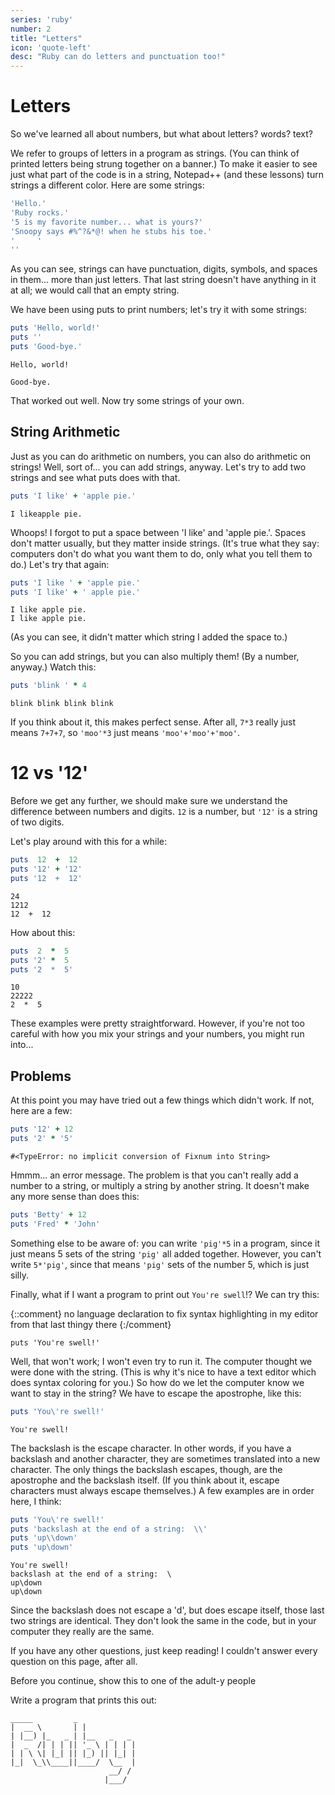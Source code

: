```yaml
---
series: 'ruby'
number: 2
title: "Letters"
icon: 'quote-left'
desc: "Ruby can do letters and punctuation too!"
---
```

# Letters

So we've learned all about numbers, but what about letters? words? text?

We refer to groups of letters in a program as strings. (You can think of printed letters being strung together on a banner.) To make it easier to see just what part of the code is in a string, Notepad++ (and these lessons) turn strings a different color. Here are some strings:

~~~~ ruby
'Hello.'
'Ruby rocks.'
'5 is my favorite number... what is yours?'
'Snoopy says #%^?&*@! when he stubs his toe.'
'     '
''
~~~~

As you can see, strings can have punctuation, digits, symbols, and spaces in them... more than just letters. That last string doesn't have anything in it at all; we would call that an empty string.

We have been using puts to print numbers; let's try it with some strings:

~~~~ ruby
puts 'Hello, world!'
puts ''
puts 'Good-bye.'
~~~~

~~~~ plain
Hello, world!

Good-bye.
~~~~

That worked out well. Now try some strings of your own.

## String Arithmetic

Just as you can do arithmetic on numbers, you can also do arithmetic on strings! Well, sort of... you can add strings, anyway. Let's try to add two strings and see what  puts does with that.

~~~~ ruby
puts 'I like' + 'apple pie.'
~~~~

~~~~ plain
I likeapple pie.
~~~~

Whoops! I forgot to put a space between 'I like' and 'apple pie.'. Spaces don't matter usually, but they matter inside strings. (It's true what they say: computers don't do what you want them to do, only what you tell them to do.) Let's try that again:

~~~~ ruby
puts 'I like ' + 'apple pie.'
puts 'I like' + ' apple pie.'
~~~~

~~~~ plain
I like apple pie.
I like apple pie.
~~~~

(As you can see, it didn't matter which string I added the space to.)

So you can add strings, but you can also multiply them! (By a number, anyway.) Watch this:

~~~~ ruby
puts 'blink ' * 4
~~~~

~~~~ plain
blink blink blink blink
~~~~

If you think about it, this makes perfect sense. After all,  `7*3` really just means `7+7+7`, so `'moo'*3` just means `'moo'+'moo'+'moo'`.

# 12 vs '12'

Before we get any further, we should make sure we understand the difference between numbers and digits.  `12` is a number, but `'12'` is a string of two digits.

Let's play around with this for a while:

~~~~ ruby
puts  12  +  12
puts '12' + '12'
puts '12  +  12'
~~~~

~~~~ plain
24
1212
12  +  12
~~~~

How about this:

~~~~ ruby
puts  2  *  5
puts '2' *  5
puts '2  *  5'
~~~~

~~~~ plain
10
22222
2  *  5
~~~~

These examples were pretty straightforward. However, if you're not too careful with how you mix your strings and your numbers, you might run into...

## Problems

At this point you may have tried out a few things which didn't work. If not, here are a few:

~~~~ ruby
puts '12' + 12
puts '2' * '5'
~~~~

~~~~ text
#<TypeError: no implicit conversion of Fixnum into String>
~~~~

Hmmm... an error message. The problem is that you can't really add a number to a string, or multiply a string by another string. It doesn't make any more sense than does this:

~~~~ ruby
puts 'Betty' + 12
puts 'Fred' * 'John'
~~~~

Something else to be aware of: you can write `'pig'*5` in a program, since it just means 5 sets of the string `'pig'` all added together. However, you can't write `5*'pig'`, since that means `'pig'` sets of the number 5, which is just silly.

Finally, what if I want a program to print out  `You're swell`!? We can try this:

{::comment} no language declaration to fix syntax highlighting in my editor from that last thingy there {:/comment}

~~~~
puts 'You're swell!'
~~~~

Well, that won't work; I won't even try to run it. The computer thought we were done with the string. (This is why it's nice to have a text editor which does syntax coloring for you.) So how do we let the computer know we want to stay in the string? We have to escape the apostrophe, like this:

~~~~ ruby
puts 'You\'re swell!'
~~~~

~~~~ text
You're swell!
~~~~

The backslash is the escape character. In other words, if you have a backslash and another character, they are sometimes translated into a new character. The only things the backslash escapes, though, are the apostrophe and the backslash itself. (If you think about it, escape characters must always escape themselves.) A few examples are in order here, I think:

~~~~ ruby
puts 'You\'re swell!'
puts 'backslash at the end of a string:  \\'
puts 'up\\down'
puts 'up\down'
~~~~

~~~~ text
You're swell!
backslash at the end of a string:  \
up\down
up\down
~~~~

Since the backslash does not escape a 'd', but does escape itself, those last two strings are identical. They don't look the same in the code, but in your computer they really are the same.

If you have any other questions, just keep reading! I couldn't answer every question on this page, after all.

<div class="panel panel-primary">
<div class="panel-heading">Before you continue, show this to one of the adult-y people</div>
  <div class="panel-body" markdown="1">

Write a program that prints this out:

~~~~ plain
_____         _
|  __ \       | |
| |__) |_   _ | |__   _   _
|  _  /| | | || '_ \ | | | |
| | \ \| |_| || |_) || |_| |
|_|  \_\\____||____/  \__  |
                      __/ /
                     |___/
~~~~
</div>
